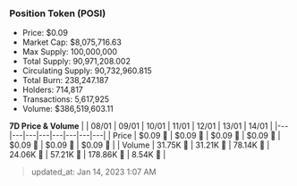 
  ### Position Token (POSI)
  - Price: $0.09
  - Market Cap: $8,075,716.63
  - Max Supply: 100,000,000
  - Total Supply: 90,971,208.002
  - Circulating Supply: 90,732,960.815
  - Total Burn: 238,247.187
  - Holders: 714,817
  - Transactions: 5,617,925
  - Volume: $386,519,603.11

  **7D Price & Volume**
  | | 08&#x2F;01 | 09&#x2F;01 | 10&#x2F;01 | 11&#x2F;01 | 12&#x2F;01 | 13&#x2F;01 | 14&#x2F;01 |
  |---|---|---|---|---|---|---|---|
  | Price | $0.09 🚀 | $0.09 🔻 | $0.09 🚀 | $0.09 🚀 | $0.09 🚀 | $0.09 🔻 | $0.09 🚀 |
  | Volume | 31.75K 🚀 | 31.21K 🔻 | 78.14K 🚀 | 24.06K 🔻 | 57.21K 🚀 | 178.86K 🚀 | 8.54K 🔻 |

  > updated_at: Jan 14, 2023 1:07 AM
